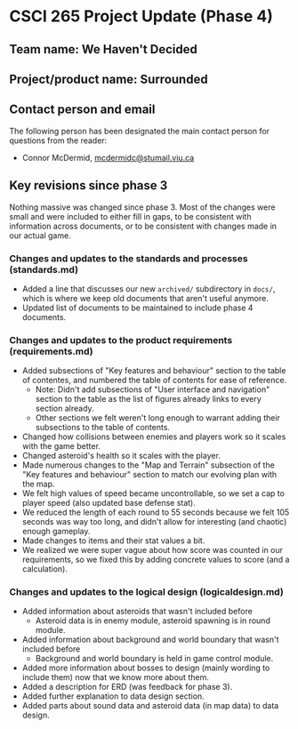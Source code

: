 # CSCI 265 Project Update (Phase 4)

## Team name: We Haven't Decided

## Project/product name: Surrounded

## Contact person and email

The following person has been designated the main contact person for questions from the reader:

 - Connor McDermid, mcdermidc@stumail.viu.ca

## Key revisions since phase 3

Nothing massive was changed since phase 3. Most of the changes were small and were included to either fill in gaps, to be consistent with information across documents, or to be consistent with changes made in our actual game.

### Changes and updates to the standards and processes (standards.md)

* Added a line that discusses our new `archived/` subdirectory in `docs/`, which is where we keep old documents that aren't useful anymore.
* Updated list of documents to be maintained to include phase 4 documents.

### Changes and updates to the product requirements (requirements.md)

* Added subsections of "Key features and behaviour" section to the table of contentes, and numbered the table of contents for ease of reference.
    * Note: Didn't add subsections of "User interface and navigation" section to the table as the list of figures already links to every section already.
    * Other sections we felt weren't long enough to warrant adding their subsections to the table of contents.
* Changed how collisions between enemies and players work so it scales with the game better.
* Changed asteroid's health so it scales with the player.
* Made numerous changes to the "Map and Terrain" subsection of the "Key features and behaviour" section to match our evolving plan with the map.
* We felt high values of speed became uncontrollable, so we set a cap to player speed (also updated base defense stat).
* We reduced the length of each round to 55 seconds because we felt 105 seconds was way too long, and didn't allow for interesting (and chaotic) enough gameplay.
* Made changes to items and their stat values a bit.
* We realized we were super vague about how score was counted in our requirements, so we fixed this by adding concrete values to score (and a calculation).

### Changes and updates to the logical design (logicaldesign.md)

* Added information about asteroids that wasn't included before
    * Asteroid data is in enemy module, asteroid spawning is in round module.
* Added information about background and world boundary that wasn't included before
    * Background and world boundary is held in game control module.
* Added more information about bosses to design (mainly wording to include them) now that we know more about them.
* Added a description for ERD (was feedback for phase 3).
* Added further explanation to data design section.
* Added parts about sound data and asteroid data (in map data) to data design.
